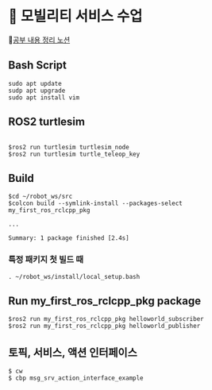 # :car: 모빌리티 서비스 수업


:link:[공부 내용 정리 노션](https://wise-fibre-4d5.notion.site/8a4dfc0b55a04da38fa06f44e36ade61)


## Bash Script
```
sudo apt update
sudp apt upgrade
sudo apt install vim

```

## ROS2 turtlesim
```

$ros2 run turtlesim turtlesim_node
$ros2 run turtlesim turtle_teleop_key

```

## Build

```
$cd ~/robot_ws/src
$colcon build --symlink-install --packages-select my_first_ros_rclcpp_pkg

...

Summary: 1 package finished [2.4s]
```

### 특정 패키지 첫 빌드 때

```
. ~/robot_ws/install/local_setup.bash
```

## Run my_first_ros_rclcpp_pkg package

```
$ros2 run my_first_ros_rclcpp_pkg helloworld_subscriber
$ros2 run my_first_ros_rclcpp_pkg helloworld_publisher
```

## 토픽, 서비스, 액션 인터페이스

```
$ cw
$ cbp msg_srv_action_interface_example
```
